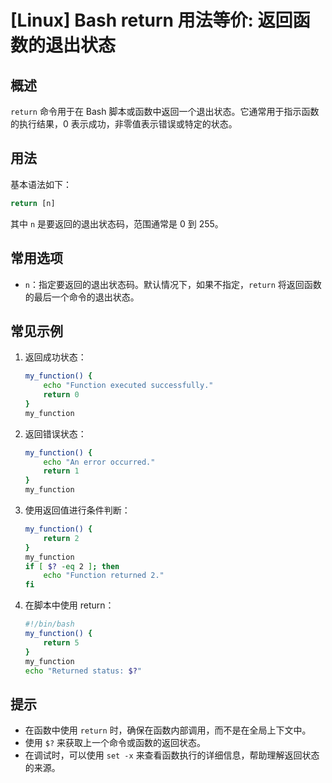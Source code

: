 # [Linux] Bash return 用法等价: 返回函数的退出状态

## 概述
`return` 命令用于在 Bash 脚本或函数中返回一个退出状态。它通常用于指示函数的执行结果，0 表示成功，非零值表示错误或特定的状态。

## 用法
基本语法如下：
```bash
return [n]
```
其中 `n` 是要返回的退出状态码，范围通常是 0 到 255。

## 常用选项
- `n`：指定要返回的退出状态码。默认情况下，如果不指定，`return` 将返回函数的最后一个命令的退出状态。

## 常见示例
1. 返回成功状态：
   ```bash
   my_function() {
       echo "Function executed successfully."
       return 0
   }
   my_function
   ```

2. 返回错误状态：
   ```bash
   my_function() {
       echo "An error occurred."
       return 1
   }
   my_function
   ```

3. 使用返回值进行条件判断：
   ```bash
   my_function() {
       return 2
   }
   my_function
   if [ $? -eq 2 ]; then
       echo "Function returned 2."
   fi
   ```

4. 在脚本中使用 return：
   ```bash
   #!/bin/bash
   my_function() {
       return 5
   }
   my_function
   echo "Returned status: $?"
   ```

## 提示
- 在函数中使用 `return` 时，确保在函数内部调用，而不是在全局上下文中。
- 使用 `$?` 来获取上一个命令或函数的返回状态。
- 在调试时，可以使用 `set -x` 来查看函数执行的详细信息，帮助理解返回状态的来源。